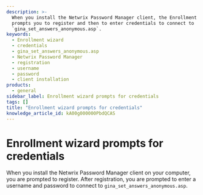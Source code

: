 ```yaml
---
description: >-
  When you install the Netwrix Password Manager client, the Enrollment wizard
  prompts you to register and then to enter credentials to connect to
  `gina_set_answers_anonymous.asp`.
keywords:
  - Enrollment wizard
  - credentials
  - gina_set_answers_anonymous.asp
  - Netwrix Password Manager
  - registration
  - username
  - password
  - client installation
products:
  - general
sidebar_label: Enrollment wizard prompts for credentials
tags: []
title: "Enrollment wizard prompts for credentials"
knowledge_article_id: kA00g000000PbdQCAS
---
```


# Enrollment wizard prompts for credentials

When you install the Netwrix Password Manager client on your computer, you are prompted to register. After registration, you are prompted to enter a username and password to connect to `gina_set_answers_anonymous.asp`.
